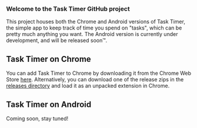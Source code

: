 ﻿### Welcome to the Task Timer GitHub project
This project houses both the Chrome and Android versions of Task Timer, the simple app to keep track of time you spend on "tasks", which can be pretty much anything you want.
The Android version is currently under development, and will be released soon™.

## Task Timer on Chrome
You can add Task Timer to Chrome by downloading it from the Chrome Web Store [here](https://chrome.google.com/webstore/detail/task-timer/aomfjmibjhhfdenfkpaodhnlhkolngif).
Alternatively, you can download one of the release zips in the [releases directory](https://github.com/Gawdl3y/task-timer/tree/master/releases) and load it as an unpacked extension in Chrome.

## Task Timer on Android
Coming soon, stay tuned!
